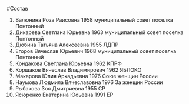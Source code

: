 #Состав
1. Валюнина Роза Раисовна 1958 муниципальный совет поселка Понтонный
2. Дикарева Светлана Юрьевна 1963 муниципальный совет поселка Понтонный
3. Дюбина Татьяна Алексеевна 1955 ЛДПР
4. Егоров Вячеслав Юрьевич 1968 муниципальный совет поселка Понтонный
5. Кондакова Светлана Юрьевна 1962 КПРФ
6. Коршаков Вячеслав Владимирович 1962 ЯБЛОКО
7. Макарова Юлия Аркадьевна 1976 Союз женщин России
8. Наумова Людмила Вячеславовна 1976 За женщин России
9. Рыбакова Зоя Дмитриевна 1955 СР
10. Ясюренко Екатерина Юоьевна 1991 ЕР
